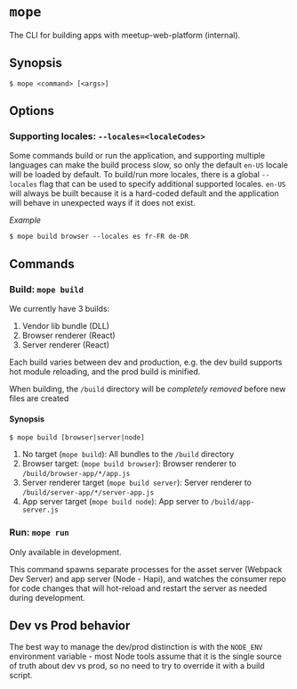 # `mope`

The CLI for building apps with meetup-web-platform (internal).

## Synopsis

```
$ mope <command> [<args>]
```

## Options

### Supporting locales: `--locales=<localeCodes>`

Some commands build or run the application, and supporting multiple languages
can make the build process slow, so only the default `en-US` locale will be
loaded by default. To build/run more locales, there is a global `--locales` flag
that can be used to specify additional supported locales. `en-US` will always
be built because it is a hard-coded default and the application will behave in
unexpected ways if it does not exist.

_Example_
```
$ mope build browser --locales es fr-FR de-DR
```

## Commands

### Build: `mope build`

We currently have 3 builds:

1. Vendor lib bundle (DLL)
2. Browser renderer (React)
3. Server renderer (React)

Each build varies between dev and production, e.g. the dev build supports hot
module reloading, and the prod build is minified.

When building, the `/build` directory will be _completely removed_ before new
files are created

#### Synopsis

```
$ mope build [browser|server|node]
```

1. No target (`mope build`): All bundles to the `/build` directory
2. Browser target: (`mope build browser`): Browser renderer to
   `/build/browser-app/*/app.js`
3. Server renderer target (`mope build server`): Server renderer to
   `/build/server-app/*/server-app.js`
4. App server target (`mope build node`): App server to
   `/build/app-server.js`

### Run: `mope run`

Only available in development.

This command spawns separate processes for the asset server (Webpack Dev Server)
and app server (Node - Hapi), and watches the consumer repo for code changes
that will hot-reload and restart the server as needed during development.

## Dev vs Prod behavior

The best way to manage the dev/prod distinction is with the `NODE_ENV`
environment variable - most Node tools assume that it is the single source of
truth about dev vs prod, so no need to try to override it with a build script.
